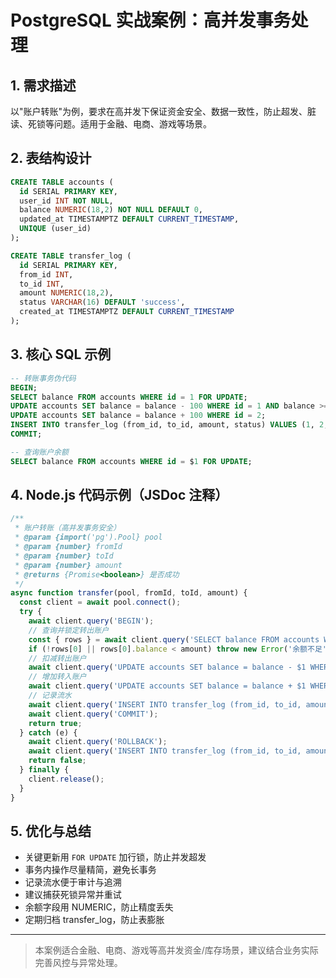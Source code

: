 # PostgreSQL 实战案例：高并发事务处理

## 1. 需求描述
以"账户转账"为例，要求在高并发下保证资金安全、数据一致性，防止超发、脏读、死锁等问题。适用于金融、电商、游戏等场景。

## 2. 表结构设计
```sql
CREATE TABLE accounts (
  id SERIAL PRIMARY KEY,
  user_id INT NOT NULL,
  balance NUMERIC(18,2) NOT NULL DEFAULT 0,
  updated_at TIMESTAMPTZ DEFAULT CURRENT_TIMESTAMP,
  UNIQUE (user_id)
);

CREATE TABLE transfer_log (
  id SERIAL PRIMARY KEY,
  from_id INT,
  to_id INT,
  amount NUMERIC(18,2),
  status VARCHAR(16) DEFAULT 'success',
  created_at TIMESTAMPTZ DEFAULT CURRENT_TIMESTAMP
);
```

## 3. 核心 SQL 示例
```sql
-- 转账事务伪代码
BEGIN;
SELECT balance FROM accounts WHERE id = 1 FOR UPDATE;
UPDATE accounts SET balance = balance - 100 WHERE id = 1 AND balance >= 100;
UPDATE accounts SET balance = balance + 100 WHERE id = 2;
INSERT INTO transfer_log (from_id, to_id, amount, status) VALUES (1, 2, 100, 'success');
COMMIT;

-- 查询账户余额
SELECT balance FROM accounts WHERE id = $1 FOR UPDATE;
```

## 4. Node.js 代码示例（JSDoc 注释）
```js
/**
 * 账户转账（高并发事务安全）
 * @param {import('pg').Pool} pool
 * @param {number} fromId
 * @param {number} toId
 * @param {number} amount
 * @returns {Promise<boolean>} 是否成功
 */
async function transfer(pool, fromId, toId, amount) {
  const client = await pool.connect();
  try {
    await client.query('BEGIN');
    // 查询并锁定转出账户
    const { rows } = await client.query('SELECT balance FROM accounts WHERE id = $1 FOR UPDATE', [fromId]);
    if (!rows[0] || rows[0].balance < amount) throw new Error('余额不足');
    // 扣减转出账户
    await client.query('UPDATE accounts SET balance = balance - $1 WHERE id = $2', [amount, fromId]);
    // 增加转入账户
    await client.query('UPDATE accounts SET balance = balance + $1 WHERE id = $2', [amount, toId]);
    // 记录流水
    await client.query('INSERT INTO transfer_log (from_id, to_id, amount, status) VALUES ($1, $2, $3, $4)', [fromId, toId, amount, 'success']);
    await client.query('COMMIT');
    return true;
  } catch (e) {
    await client.query('ROLLBACK');
    await client.query('INSERT INTO transfer_log (from_id, to_id, amount, status) VALUES ($1, $2, $3, $4)', [fromId, toId, amount, 'fail']);
    return false;
  } finally {
    client.release();
  }
}
```

## 5. 优化与总结
- 关键更新用 `FOR UPDATE` 加行锁，防止并发超发
- 事务内操作尽量精简，避免长事务
- 记录流水便于审计与追溯
- 建议捕获死锁异常并重试
- 余额字段用 NUMERIC，防止精度丢失
- 定期归档 transfer_log，防止表膨胀

---

> 本案例适合金融、电商、游戏等高并发资金/库存场景，建议结合业务实际完善风控与异常处理。 